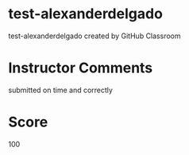 # test-alexanderdelgado
test-alexanderdelgado created by GitHub Classroom

# Instructor Comments
submitted on time and correctly

# Score
100
